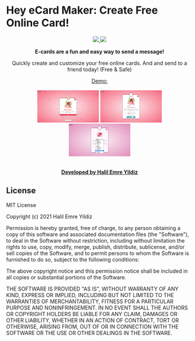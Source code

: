 # Hey eCard Maker: Create Free Online Card!

<p align="center">
    <a href="https://github.com/JahnStar/hey-ecard-maker/blob/master/LICENSE" alt="License: MIT"><img src="https://img.shields.io/badge/License-MIT-brightgreen.svg" />
    <a href="https://jahnstar.github.io/donate/" target="_blank" rel="noopener" noreferrer alt="Support the Developer">
    <img src="https://img.shields.io/badge/Donate-☕-orange.svg"/></a></a>
  
<p align="center"><b>E-cards are a fun and easy way to send a message!</b></p><p align="center">
Quickly create and customize your free online cards. And and send to a friend today! (Free & Safe)</p>

<div align="center">
    <a align="center" href="https://jahnstar.github.io/hey-ecard-maker/" target="_blank">Demo:</a>
    <br><br>
    <img src="demo/template1.png" width="33%">
    <img src="demo/template1_edit_mode.png" width="33%">
    <img src="demo/template13_edit_mode.png" width="33%">
</div>
<br>
<p align="center">
  <a alt="Developed by Jahn Star" href="https://www.instagram.com/jahn_star/"><b>Developed by Halil Emre Yildiz</b></a>
</p>

## License

MIT License

Copyright (c) 2021 Halil Emre Yildiz

Permission is hereby granted, free of charge, to any person obtaining a copy
of this software and associated documentation files (the "Software"), to deal
in the Software without restriction, including without limitation the rights
to use, copy, modify, merge, publish, distribute, sublicense, and/or sell
copies of the Software, and to permit persons to whom the Software is
furnished to do so, subject to the following conditions:

The above copyright notice and this permission notice shall be included in all
copies or substantial portions of the Software.

THE SOFTWARE IS PROVIDED "AS IS", WITHOUT WARRANTY OF ANY KIND, EXPRESS OR
IMPLIED, INCLUDING BUT NOT LIMITED TO THE WARRANTIES OF MERCHANTABILITY,
FITNESS FOR A PARTICULAR PURPOSE AND NONINFRINGEMENT. IN NO EVENT SHALL THE
AUTHORS OR COPYRIGHT HOLDERS BE LIABLE FOR ANY CLAIM, DAMAGES OR OTHER
LIABILITY, WHETHER IN AN ACTION OF CONTRACT, TORT OR OTHERWISE, ARISING FROM,
OUT OF OR IN CONNECTION WITH THE SOFTWARE OR THE USE OR OTHER DEALINGS IN THE
SOFTWARE.
